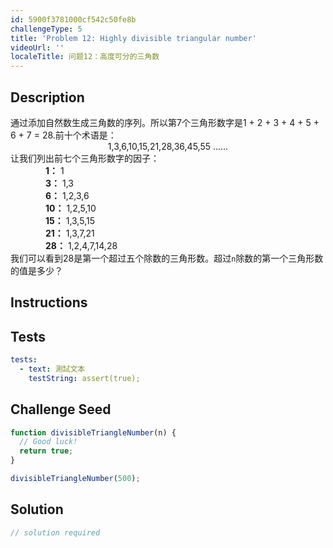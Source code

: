 ```yaml
---
id: 5900f3781000cf542c50fe8b
challengeType: 5
title: 'Problem 12: Highly divisible triangular number'
videoUrl: ''
localeTitle: 问题12：高度可分的三角数
---
```


## Description
<section id="description">通过添加自然数生成三角数的序列。所以第7个三角形数字是1 + 2 + 3 + 4 + 5 + 6 + 7 = 28.前十个术语是： <div style="text-align: center;"> 1,3,6,10,15,21,28,36,45,55 ...... </div>让我们列出前七个三角形数字的因子： <div style="padding-left: 4em;"> <b>1：</b> 1 </div><div style="padding-left: 4em;"> <b>3：</b> 1,3 </div><div style="padding-left: 4em;"> <b>6：</b> 1,2,3,6 </div><div style="padding-left: 4em;"> <b>10：</b> 1,2,5,10 </div><div style="padding-left: 4em;"> <b>15：</b> 1,3,5,15 </div><div style="padding-left: 4em;"> <b>21：</b> 1,3,7,21 </div><div style="padding-left: 4em;"> <b>28：</b> 1,2,4,7,14,28 </div>我们可以看到28是第一个超过五个除数的三角形数。超过<code>n</code>除数的第一个三角形数的值是多少？ </section>

## Instructions
<section id="instructions">
</section>

## Tests
<section id='tests'>

```yml
tests:
  - text: 測試文本
    testString: assert(true);

```

</section>

## Challenge Seed
<section id='challengeSeed'>

<div id='js-seed'>

```js
function divisibleTriangleNumber(n) {
  // Good luck!
  return true;
}

divisibleTriangleNumber(500);

```

</div>



</section>

## Solution
<section id='solution'>

```js
// solution required
```
</section>
